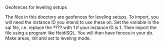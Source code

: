 Geofences for leveling setups

The files in this directory are geofences for leveling setups.  To import, you will need the instance ID you intend to use these on.  Set the variable in the sql file, i.e. replace the ???? with 1 if your instance ID is 1.  Then import the file using a program like HeidiSQL.  You will then have fences in your db.  Make areas, init and set to leveling mode.
